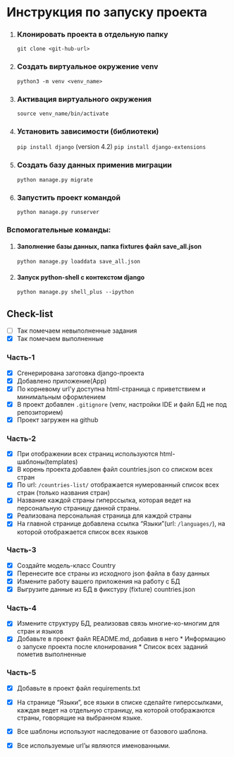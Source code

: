 # Инструкция по запуску проекта

1. ### Клонировать проекта в отдельную папку
    `git clone <git-hub-url>`

2. ### Создать виртуальное окружение venv
    `python3 -m venv <venv_name>`

3. ### Активация виртуального окружения
    `source venv_name/bin/activate`

4. ### Установить зависимости (библиотеки)
    `pip install django`   (version 4.2)
    `pip install django-extensions` 

5. ### Создать базу данных применив миграции
    `python manage.py migrate`

6. ### Запустить проект командой
    `python manage.py runserver`

### Вспомогательные команды:

   1. #### Заполнение базы данных, папка fixtures файл save_all.json
        `python manage.py loaddata save_all.json`

   2. #### Запуск python-shell c контекстом django
       `python manage.py shell_plus --ipython`


## Check-list

- [ ] Так помечаем невыполненные задания
- [x] Так помечаем выполненные

### Часть-1
- [x] Сгенерирована заготовка django-проекта
- [x] Добавлено приложение(App)
- [x] По корневому url'у доступна html-страница с приветствием и минимальным оформлением
- [x] В проект добавлен `.gitignore` (venv, настройки IDE и файл БД не под репозиторием)
- [x] Проект загружен на github

### Часть-2
- [x] При отображении всех страниц используются html-шаблоны(templates)
- [x] В корень проекта добавлен файл countries.json со списком всех стран
- [x] По url: `/countries-list/` отображается нумерованный список всех стран (только названия стран)
- [x] Название каждой страны гиперссылка, которая ведет на персональную страницу данной страны.
- [x] Реализована персональная страница для каждой страны
- [x] На главной странице добавлена ссылка “Языки”(url: `/languages/`), на которой отображается список всех языков

### Часть-3
- [x] Создайте модель-класс Country
- [x] Перенесите все страны из исходного json файла в базу данных
- [x] Измените работу вашего приложения на работу с БД
- [x] Выгрузите данные из БД в фикстуру (fixture) countries.json

### Часть-4
- [X] Измените структуру БД, реализовав связь многие-ко-многим для стран и языков
- [x] Добавьте в проект файл README.md, добавив в него
        * Информацию о запуске проекта после клонирования
        * Список всех заданий пометив выполненные

### Часть-5
- [x] Добавьте в проект файл requirements.txt
- [x] На странице “Языки”, все языки в списке сделайте гиперссылками, 
      каждая ведет на отдельную страницу, на которой отображаются страны,
      говорящие на выбранном языке.
- [x] Все шаблоны используют наследование от базового шаблона.
- [X] Все используемые url’ы являются именованными.

